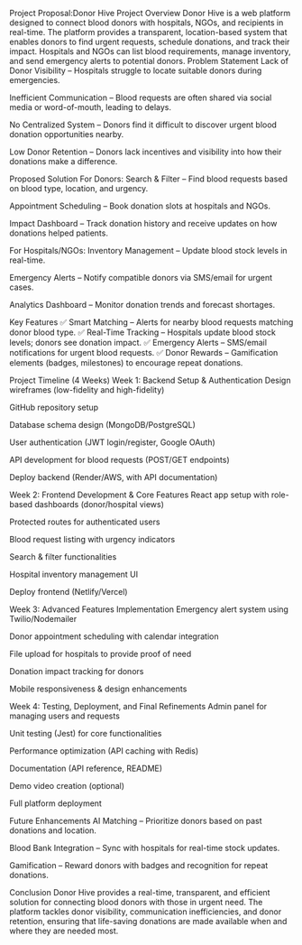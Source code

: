 Project Proposal:Donor Hive
Project Overview
Donor Hive is a web platform designed to connect blood donors with hospitals, NGOs, and recipients in real-time. The platform provides a transparent, location-based system that enables donors to find urgent requests, schedule donations, and track their impact. Hospitals and NGOs can list blood requirements, manage inventory, and send emergency alerts to potential donors.
Problem Statement
Lack of Donor Visibility – Hospitals struggle to locate suitable donors during emergencies.


Inefficient Communication – Blood requests are often shared via social media or word-of-mouth, leading to delays.


No Centralized System – Donors find it difficult to discover urgent blood donation opportunities nearby.


Low Donor Retention – Donors lack incentives and visibility into how their donations make a difference.


Proposed Solution
For Donors:
Search & Filter – Find blood requests based on blood type, location, and urgency.


Appointment Scheduling – Book donation slots at hospitals and NGOs.


Impact Dashboard – Track donation history and receive updates on how donations helped patients.


For Hospitals/NGOs:
Inventory Management – Update blood stock levels in real-time.


Emergency Alerts – Notify compatible donors via SMS/email for urgent cases.


Analytics Dashboard – Monitor donation trends and forecast shortages.


Key Features
✅ Smart Matching – Alerts for nearby blood requests matching donor blood type. 
✅ Real-Time Tracking – Hospitals update blood stock levels; donors see donation impact.
✅ Emergency Alerts – SMS/email notifications for urgent blood requests.
✅ Donor Rewards – Gamification elements (badges, milestones) to encourage repeat donations.

Project Timeline (4 Weeks)
Week 1: Backend Setup & Authentication
Design wireframes (low-fidelity and high-fidelity)


GitHub repository setup


Database schema design (MongoDB/PostgreSQL)


User authentication (JWT login/register, Google OAuth)


API development for blood requests (POST/GET endpoints)


Deploy backend (Render/AWS, with API documentation)


Week 2: Frontend Development & Core Features
React app setup with role-based dashboards (donor/hospital views)


Protected routes for authenticated users


Blood request listing with urgency indicators


Search & filter functionalities


Hospital inventory management UI


Deploy frontend (Netlify/Vercel)


Week 3: Advanced Features Implementation
Emergency alert system using Twilio/Nodemailer


Donor appointment scheduling with calendar integration


File upload for hospitals to provide proof of need


Donation impact tracking for donors


Mobile responsiveness & design enhancements


Week 4: Testing, Deployment, and Final Refinements
Admin panel for managing users and requests


Unit testing (Jest) for core functionalities


Performance optimization (API caching with Redis)


Documentation (API reference, README)


Demo video creation (optional)


Full platform deployment



Future Enhancements
AI Matching – Prioritize donors based on past donations and location.


Blood Bank Integration – Sync with hospitals for real-time stock updates.


Gamification – Reward donors with badges and recognition for repeat donations.


Conclusion
Donor Hive provides a real-time, transparent, and efficient solution for connecting blood donors with those in urgent need. The platform tackles donor visibility, communication inefficiencies, and donor retention, ensuring that life-saving donations are made available when and where they are needed most.
